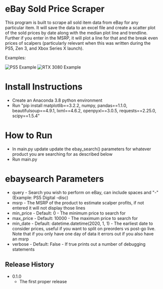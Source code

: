 # eBay Sold Price Scraper

This program is built to scrape all sold item data from eBay for any particular item. It will save the data to an excel file and create a scatter plot of the sold prices by date along with the median plot line and trendline. Further if you enter in the MSRP, it will plot a line for that and the break even prices of scalpers (particularly relevant when this was written during the PS5, Zen 3, and Xbox Series X launch). 

Examples:

![PS5 Example](https://github.com/driscoll42/ebayScraper/blob/master/PS5%20-digital.png)
![RTX 3080 Example](https://github.com/driscoll42/ebayScraper/blob/master/RTX+3080.png?raw=true)

# Install Instructions

* Create an Anaconda 3.8 python environment
* Run "pip install matplotlib==3.2.2, numpy, pandas==1.1.0, beautifulsoup==4.9.1, lxml==4.6.2, openpyxl==3.0.5, requests==2.25.0, scipy==1.5.4"

# How to Run
* In main.py update update the ebay_search() parameters for whatever product you are searching for as described below 
* Run main.py

# ebaysearch Parameters

* query - Search you wish to perform on eBay, can include spaces and "-" (Example: PS5 Digital -disc)
* msrp - The MSRP of the product to estimate scalper profits, if not entered it will not display those lines
* min_price - Default: 0 - The minimum price to search for
* max_price - Default: 10000 - The maximum price to search for
* min_date - Default: datetime.datetime(2020, 1, 1) - The earliest date to consider prices, useful if you want to split on preorders vs post-go live. Note that if you only have one day of data it errors out if you also have an msrp
* verbose - Default: False - If true prints out a number of debugging statements

## Release History

* 0.1.0
    * The first proper release
